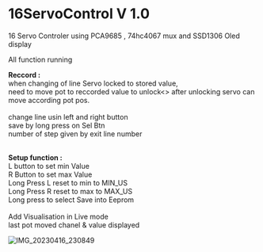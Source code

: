 # 16ServoControl V 1.0 

 16 Servo Controler using PCA9685 , 74hc4067 mux and SSD1306 Oled display

All function running

**Reccord :**<br>
when changing of line Servo locked to stored value,<br>
need to move pot to reccorded value to unlock<>
after unlocking servo can move according pot pos.<br><br>
change line usin left and right button<br>
save by long press on Sel Btn<br>
number of step given by exit line number<br>
<br>

**Setup function :**<br>
 L button to set min Value<br>
 R Button to set max Value<br>
 Long Press L reset to min to MIN_US<br>
 Long Press R reset to max to MAX_US<br>
 Long press to select Save into Eeprom<br>
<br>
Add Visualisation in Live mode<br>
 last pot moved chanel & value displayed 


![IMG_20230416_230849](https://user-images.githubusercontent.com/30392727/232344117-aaa8cbbe-3665-4a22-98f2-86bddc6b18de.jpg)
